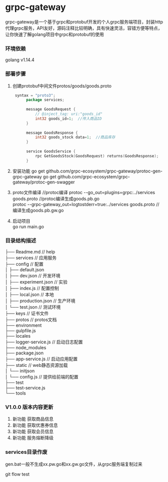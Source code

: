 # grpc-gateway
grpc-gateway是一个基于grpc和protobuf开发的个人grpc服务端项目，封装http代理grpc服务，API友好，源码注释比较明确，具有快速灵活，容错方便等特点，让你快速了解golang项目中grpc和protobuf的使用

### 环境依赖
golang v1.14.4    

### 部署步骤
1. 创建protobuf中间文件protos/goods/goods.proto    
   ```go
    syntax = "proto3";
         package services;
    
         message GoodsRequest {
             // @inject_tag: uri:"goods_id"
             int32 goods_id=1;  //传入商品ID
         }
    
         message GoodsResponse {
             int32 goods_stock data=1;  //商品库存
         }
    
         service GoodsService {
             rpc GetGoodsStock(GoodsRequest) returns(GoodsResponse);
         }
    ```   

2. 安装功能
    go get github.com/grpc-ecosystem/grpc-gateway/protoc-gen-grpc-gateway
    go get github.com/grpc-ecosystem/grpc-gateway/protoc-gen-swagger

3. proto文件编译  //protoc编译
    protoc --go_out=plugins=grpc:../services goods.proto    //protoc编译生成goods.pb.go   
    protoc --grpc-gateway_out=logtostderr=true:../services goods.proto  //编译生成goods.pb.gw.go  
    
4. 启动项目  
    go run main.go  


### 目录结构描述
├── Readme.md                   // help  
├── services                    // 应用服务  
├── config                      // 配置  
│   ├── default.json  
│   ├── dev.json                // 开发环境  
│   ├── experiment.json         // 实验  
│   ├── index.js                // 配置控制  
│   ├── local.json              // 本地  
│   ├── production.json         // 生产环境  
│   └── test.json               // 测试环境  
├── keys                        // 证书文件  
├── protos                      // protos文档  
├── environment  
├── gulpfile.js  
├── locales  
├── logger-service.js           // 启动日志配置  
├── node_modules  
├── package.json  
├── app-service.js              // 启动应用配置  
├── static                      // web静态资源加载  
│   └── initjson  
│       └── config.js         // 提供给前端的配置  
├── test  
├── test-service.js  
└── tools  

### V1.0.0 版本内容更新
1. 新功能     获取商品信息
2. 新功能     获取优惠券信息
3. 新功能     获取会员信息
4. 新功能     服务熔断降级 

### services目录作废
gen.bat一般不生成xx.pw.go和xx.gw.go文件，从grpc服务端复制过来

git flow test